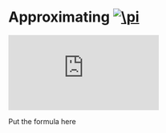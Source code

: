 # Approximating <a href="https://www.codecogs.com/eqnedit.php?latex=\inline&space;\huge\pi" target="_blank"><img src="https://latex.codecogs.com/gif.latex?\inline&space;\pi" title="\pi" /></a>


![equation](http://www.sciweavers.org/tex2img.php?eq=1%2Bsin%28mc%5E2%29&bc=White&fc=Black&im=jpg&fs=12&ff=arev&edit=)

Put the formula here
